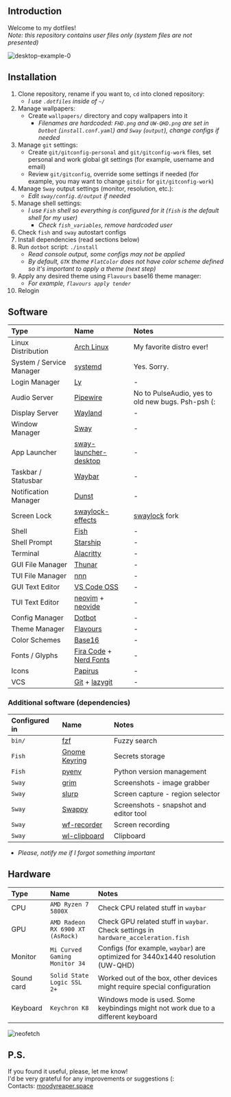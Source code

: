 ## Introduction

Welcome to my dotfiles!  
_Note: this repository contains user files only (system files are not presented)_

![desktop-example-0](https://user-images.githubusercontent.com/16370497/188315613-907149c8-1397-4a80-880f-8ae73754b091.png)

## Installation

1. Clone repository, rename if you want to, `cd` into cloned repository:
   - _I use `.dotfiles` inside of `~/`_
2. Manage wallpapers:
   - Create `wallpapers/` directory and copy wallpapers into it
     - _Filenames are hardcoded: `FHD.png` and `UW-QHD.png` are set in `Dotbot` (`install.conf.yaml`) and `Sway` (`output`), change configs if needed_
3. Manage `git` settings:
   - Create `git/gitconfig-personal` and `git/gitconfig-work` files, set personal and work global git settings (for example, username and email)
   - Review `git/gitconfig`, override some settings if needed (for example, you may want to change `gitdir` for `git/gitconfig-work`)
4. Manage `Sway` output settings (monitor, resolution, etc.):
   - _Edit `sway/config.d/output` if needed_
5. Manage shell settings:
   - _I use `Fish` shell so everything is configured for it (`fish` is the default shell for my user)_
     - _Check `fish_variables`, remove hardcoded user_
6. Check `fish` and `sway` autostart configs
7. Install dependencies (read sections below)
8. Run `dotbot` script: `./install`
   - _Read console output, some configs may not be applied_
   - _By default, `GTK` theme `FlatColor` does not have color scheme defined so it's important to apply a theme (next step)_
9. Apply any desired theme using `Flavours` base16 theme manager:
   - _For example, `flavours apply tender`_
10. Relogin

## Software

| Type                     | Name                                                                                  | Notes                                               |
| :----------------------- | :------------------------------------------------------------------------------------ | :-------------------------------------------------- |
| Linux Distribution       | [Arch Linux](https://archlinux.org)                                                   | My favorite distro ever!                            |
| System / Service Manager | [systemd](https://systemd.io)                                                         | Yes. Sorry.                                         |
| Login Manager            | [Ly](https://github.com/fairyglade/ly)                                                | -                                                   |
| Audio Server             | [Pipewire](https://pipewire.org)                                                      | No to PulseAudio, yes to old new bugs. Psh-psh (:   |
| Display Server           | [Wayland](https://wayland.freedesktop.org)                                            | -                                                   |
| Window Manager           | [Sway](https://swaywm.org)                                                            | -                                                   |
| App Launcher             | [sway-launcher-desktop](https://github.com/Biont/sway-launcher-desktop)               | -                                                   |
| Taskbar / Statusbar      | [Waybar](https://github.com/Alexays/Waybar)                                           | -                                                   |
| Notification Manager     | [Dunst](https://dunst-project.org)                                                    | -                                                   |
| Screen Lock              | [swaylock-effects](https://github.com/jirutka/swaylock-effects)                       | [swaylock](https://github.com/swaywm/swaylock) fork |
| Shell                    | [Fish](https://fishshell.com)                                                         | -                                                   |
| Shell Prompt             | [Starship](https://starship.rs)                                                       | -                                                   |
| Terminal                 | [Alacritty](https://alacritty.org)                                                    | -                                                   |
| GUI File Manager         | [Thunar](https://docs.xfce.org/xfce/thunar)                                           | -                                                   |
| TUI File Manager         | [nnn](https://github.com/jarun/nnn)                                                   | -                                                   |
| GUI Text Editor          | [VS Code OSS](https://github.com/microsoft/vscode)                                    | -                                                   |
| TUI Text Editor          | [neovim](https://neovim.io) + [neovide](https://neovide.dev)                          | -                                                   |
| Config Manager           | [Dotbot](https://github.com/anishathalye/dotbot)                                      | -                                                   |
| Theme Manager            | [Flavours](https://github.com/Misterio77/flavours)                                    | -                                                   |
| Color Schemes            | [Base16](https://github.com/chriskempson/base16)                                      | -                                                   |
| Fonts / Glyphs           | [Fira Code](https://github.com/tonsky/FiraCode) + [Nerd Fonts](https://nerdfonts.com) | -                                                   |
| Icons                    | [Papirus](https://github.com/PapirusDevelopmentTeam/papirus-icon-theme)               | -                                                   |
| VCS                      | [Git](https://git-scm.com) + [lazygit](https://github.com/jesseduffield/lazygit)      | -                                                   |

### Additional software (dependencies)

| Configured in | Name                                                          | Notes                                  |
| :------------ | :------------------------------------------------------------ | :------------------------------------- |
| `bin/`        | [fzf](https://github.com/junegunn/fzf)                        | Fuzzy search                           |
| `Fish`        | [Gnome Keyring](https://wiki.gnome.org/Projects/GnomeKeyring) | Secrets storage                        |
| `Fish`        | [pyenv](https://github.com/pyenv/pyenv)                       | Python version management              |
| `Sway`        | [grim](https://github.com/emersion/grim)                      | Screenshots - image grabber            |
| `Sway`        | [slurp](https://github.com/emersion/slurp)                    | Screen capture - region selector       |
| `Sway`        | [Swappy](https://github.com/jtheoof/swappy)                   | Screenshots - snapshot and editor tool |
| `Sway`        | [wf-recorder](https://github.com/ammen99/wf-recorder)         | Screen recording                       |
| `Sway`        | [wl-clipboard](https://github.com/bugaevc/wl-clipboard)       | Clipboard                              |

- _Please, notify me if I forgot something important_

## Hardware

| Type       | Name                             | Notes                                                                               |
| :--------- | :------------------------------- | :---------------------------------------------------------------------------------- |
| CPU        | `AMD Ryzen 7 5800X`              | Check CPU related stuff in `waybar`                                                 |
| GPU        | `AMD Radeon RX 6900 XT (AsRock)` | Check GPU related stuff in `waybar`. Check settings in `hardware_acceleration.fish` |
| Monitor    | `Mi Curved Gaming Monitor 34`    | Configs (for example, `waybar`) are optimized for 3440x1440 resolution (UW-QHD)     |
| Sound card | `Solid State Logic SSL 2+`       | Worked out of the box, other devices might require special configuration            |
| Keyboard   | `Keychron K8`                    | Windows mode is used. Some keybindings might not work due to a different keyboard   |

![neofetch](https://user-images.githubusercontent.com/16370497/188314845-544f3077-984f-4455-936c-c474eaacd11f.png)

## P.S.

If you found it useful, please, let me know!  
I'd be very grateful for any improvements or suggestions (:  
Contacts: [moodyreaper.space](https://moodyreaper.space)

